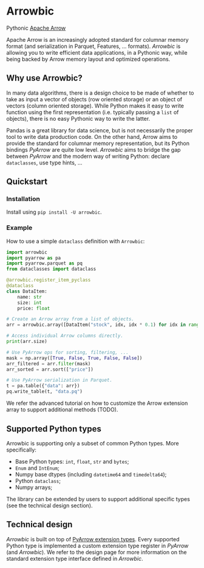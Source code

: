 # Arrowbic

<!-- ![CI](https://github.com/balancap/arrowbic/workflows/Run%20tests/badge.svg?branch=main)
[![codecov](https://codecov.io/gh/balancap/arrowbic/branch/main/graph/badge.svg)](https://codecov.io/gh/balancap/arrowbic) -->

Pythonic [Apache Arrow](https://arrow.apache.org/)

Apache Arrow is an increasingly adopted standard for columnar memory format (and serialization in Parquet, Features, ... formats). *Arrowbic* is allowing you to write efficient data applications, in a Pythonic way, while being backed by Arrow memory layout and optimized operations.

## Why use Arrowbic?

In many data algorithms, there is a design choice to be made of whether to take as input a vector of objects (row oriented storage) or an object of vectors (column oriented storage). While Python makes it easy to write function using the first representation (i.e. typically passing a `list` of objects), there is no easy Pythonic way to write the latter.

Pandas is a great library for data science, but is not necessarily the proper tool to write data production code. On the other hand, Arrow aims to provide the standard for columnar memory representation, but its Python bindings *PyArrow* are quite low level. *Arrowbic* aims to bridge the gap between *PyArrow* and the modern way of writing Python: declare `dataclasses`, use type hints, ...

## Quickstart

### Installation

Install using ```pip install -U arrowbic```.

### Example

How to use a simple `dataclass` definition with `Arrowbic`:

```python
import arrowbic
import pyarrow as pa
import pyarrow.parquet as pq
from dataclasses import dataclass

@arrowbic.register_item_pyclass
@dataclass
class DataItem:
    name: str
    size: int
    price: float

# Create an Arrow array from a list of objects.
arr = arrowbic.array([DataItem("stock", idx, idx * 0.1) for idx in range(5)])

# Access individual Arrow columns directly.
print(arr.size)

# Use PyArrow ops for sorting, filtering, ...
mask = np.array([True, False, True, False, False])
arr_filtered = arr.filter(mask)
arr_sorted = arr.sort(["price"])

# Use PyArrow serialization in Parquet.
t = pa.table({"data": arr})
pq.write_table(t, "data.pq")
```

We refer the advanced tutorial on how to customize the Arrow extension array to support additional methods (TODO).

## Supported Python types

Arrowbic is supporting only a subset of common Python types. More specifically:
* Base Python types: `int`, `float`, `str` and `bytes`;
* `Enum` and `IntEnum`;
* Numpy base dtypes (including `datetime64` and `timedelta64`);
* Python `dataclass`;
* Numpy arrays;

The library can be extended by users to support additional specific types (see the technical design section).

## Technical design

*Arrowbic* is built on top of [PyArrow extension types](https://arrow.apache.org/docs/python/extending_types.html). Every supported Python type is implemented a custom extension type register in *PyArrow* (and *Arrowbic*). We refer to the design page for more information on the standard extension type interface defined in *Arrowbic*.
